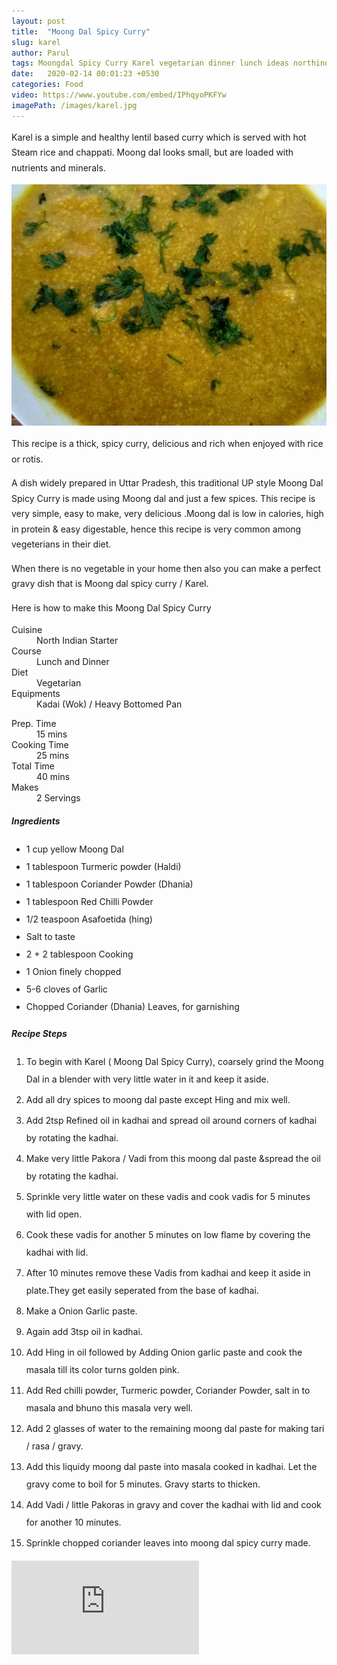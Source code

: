 ```yaml
---
layout: post
title:  "Moong Dal Spicy Curry"
slug: karel
author: Parul
tags: Moongdal Spicy Curry Karel vegetarian dinner lunch ideas northindian novegetable recipe healthy tasty yummy food mompresso foodyindianmom roti paratha rice thali gravy homestyle food uttarpradeshfood
date:   2020-02-14 00:01:23 +0530
categories: Food
video: https://www.youtube.com/embed/IPhqyoPKFYw
imagePath: /images/karel.jpg
---
```

<p class="text-justify" style="line-height: 175%;">
Karel is a simple and healthy lentil based curry which is served with hot Steam rice and chappati. Moong dal looks small, but are loaded with nutrients and minerals.
</p>

<div class="row">
    <div class="col-md-12"><img src="../images/karel.jpg" alt="" class="rounded img-fluid mb-2"></div>
</div>

<p class="text-justify" style="line-height: 175%;">
This recipe is a thick, spicy curry, delicious and rich when enjoyed with rice or rotis.
</p>

<p class="text-justify" style="line-height: 175%;">
A dish widely prepared in Uttar Pradesh, this traditional UP style Moong Dal Spicy Curry is made using Moong dal and just a few spices. This recipe is very simple, easy to make, very delicious .Moong dal is low in calories, high in protein & easy digestable, hence this recipe is very common among vegeterians in their diet.
</p>

<p class="text-justify" style="line-height: 175%;">
When there is no vegetable in your home then also you can make a perfect gravy dish that is Moong dal spicy curry / Karel.
</p>

<p class="text-justify" style="line-height: 175%;">
Here is how to make this Moong Dal Spicy Curry
</p>

<div class="row">
    <div class="col-md-6">
        <dl class="row">
            <dt class="col-sm-4">Cuisine</dt><dd class="col-sm-7">North Indian Starter</dd>
            <dt class="col-sm-4">Course</dt><dd class="col-sm-7">Lunch and Dinner</dd>
            <dt class="col-sm-4">Diet</dt><dd class="col-sm-7">Vegetarian</dd>
            <dt class="col-sm-4">Equipments</dt><dd class="col-sm-7">Kadai (Wok) / Heavy Bottomed Pan</dd>
        </dl>
    </div>
    <div class="col-md-6">
        <dl class="row">
            <dt class="col-sm-5">Prep. Time</dt><dd class="col-sm-7">15 mins</dd>
            <dt class="col-sm-5">Cooking Time</dt><dd class="col-sm-7">25 mins</dd>
            <dt class="col-sm-5">Total Time</dt><dd class="col-sm-7">40 mins</dd>
            <dt class="col-sm-5">Makes</dt><dd class="col-sm-7">2 Servings</dd>
        </dl>
    </div>
</div>

<div class="recipe-section-divider"></div>
<div class="row" id="ingredients">
    <div class="col-md-12"><h5 class="font-weight-bold">Ingredients</h5></div>
</div>    
<div class="row">
    <div class="col-md-12">
        <ul style="line-height: 200%">
            <li>1 cup yellow Moong Dal</li>
            <li>1 tablespoon Turmeric powder (Haldi)</li>
            <li>1 tablespoon Coriander Powder (Dhania)</li>
            <li>1 tablespoon Red Chilli Powder</li>
            <li>1/2 teaspoon Asafoetida (hing)</li>
            <li>Salt to taste</li>
            <li>2 + 2 tablespoon Cooking</li>
            <li>1 Onion finely chopped</li>
            <li>5-6 cloves of Garlic</li>
            <li>Chopped Coriander (Dhania) Leaves, for garnishing</li>
        </ul>
    </div>
</div>
<div class="recipe-section-divider"></div>
<div class="row" id="recipe">
    <div class="col-md-12"><h5 class="font-weight-bold">Recipe Steps</h5></div>
</div>
<div class="row">
    <div class="col-md-12">
        <ol class="text-justify" style="line-height: 200%">
            <li style="margin-bottom:5px;">To begin with Karel ( Moong Dal Spicy Curry), coarsely grind the Moong Dal in a blender with very little water in it and keep it aside.</li>
            <li style="margin-bottom:5px;">Add all dry spices to moong dal paste except Hing and mix well.</li>
            <li style="margin-bottom:5px;">Add 2tsp Refined oil in kadhai and spread oil around corners of kadhai by rotating the kadhai.</li>
            <li style="margin-bottom:5px;">Make very little Pakora / Vadi from this moong dal paste &spread the oil by rotating the kadhai.</li>
            <li style="margin-bottom:5px;">Sprinkle very little water on these vadis and cook vadis for 5 minutes with lid open.</li>
            <li style="margin-bottom:5px;">Cook these vadis for another 5 minutes on low flame by covering the kadhai with lid.</li>
            <li style="margin-bottom:5px;">After 10 minutes remove these Vadis from kadhai and keep it aside in plate.They get easily  seperated from the base of kadhai.</li>
            <li style="margin-bottom:5px;">Make a Onion Garlic paste.</li>
            <li style="margin-bottom:5px;">Again add 3tsp oil in kadhai.</li>
            <li style="margin-bottom:5px;">Add Hing in oil followed by Adding Onion garlic paste and cook the masala till its color turns golden pink.</li>
            <li style="margin-bottom:5px;">Add Red chilli powder, Turmeric powder, Coriander Powder, salt in to masala and bhuno this masala very well.</li>
            <li style="margin-bottom:5px;">Add 2 glasses of water to the remaining moong dal paste for making tari / rasa / gravy.</li>
            <li style="margin-bottom:5px;">Add this liquidy moong dal paste into masala cooked in kadhai. Let the gravy come to boil for 5 minutes. Gravy starts to thicken.</li>
            <li style="margin-bottom:5px;">Add Vadi / little Pakoras in  gravy and cover the kadhai with lid and cook for another 10 minutes.</li>
            <li style="margin-bottom:5px;">Sprinkle chopped coriander leaves into moong dal spicy curry made.</li>
        </ol>
    </div>
</div>
<div class="row" id="video">
    <div class="col-md-12">
        <div class="embed-responsive embed-responsive-16by9">
            <iframe src="https://www.youtube.com/embed/IPhqyoPKFYw" frameborder="0" allow="accelerometer; autoplay; encrypted-media; gyroscope; picture-in-picture" allowfullscreen></iframe>
        </div>
    </div>
</div>
<br>